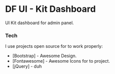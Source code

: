# DF UI - Kit Dashboard

UI Kit dashboard for admin panel.

### Tech

I use projects open source for to work properly:

* [Bootstrap] - Awesome Design.
* [Fontawesome] - Awesome Icons for to project. 
* [jQuery] - duh
